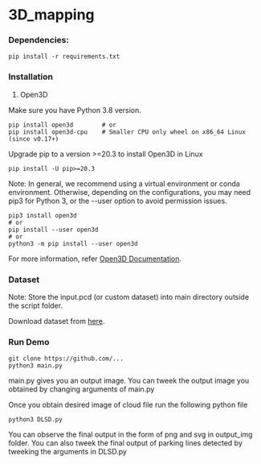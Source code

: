 # 3D_mapping

### Dependencies:
```
pip install -r requirements.txt
```
### Installation
1. Open3D

Make sure you have Python 3.8 version.
```
pip install open3d        # or
pip install open3d-cpu    # Smaller CPU only wheel on x86_64 Linux (since v0.17+)
```
Upgrade pip to a version >=20.3 to install Open3D in Linux
```
pip install -U pip>=20.3
```
Note: In general, we recommend using a virtual environment or conda environment. Otherwise, depending on the configurations, you may need pip3 for Python 3, or the --user option to avoid permission issues.
```
pip3 install open3d
# or
pip install --user open3d
# or
python3 -m pip install --user open3d
```
For more information, refer [Open3D Documentation](http://www.open3d.org/docs/release/getting_started.html).

### Dataset
Note: Store the input.pcd (or custom dataset) into main directory outside the script folder.

Download dataset from [here](https://shorturl.at/rwyAI). 

### Run Demo
```
git clone https://github.com/...
python3 main.py
```

main.py gives you an output image. You can tweek the output image you obtained by changing arguments of main.py

Once you obtain desired image of cloud file
run the following python file 
```
python3 DLSD.py
```

You can observe the final output in the form of png and svg in output_img folder. You can also tweek the final output of parking lines detected by tweeking the arguments in DLSD.py
